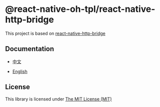 # @react-native-oh-tpl/react-native-http-bridge

This project is based on  [react-native-http-bridge](https://github.com/alwx/react-native-http-bridge)

## Documentation

- [中文](https://gitee.com/react-native-oh-library/usage-docs/blob/master/zh-cn/react-native-http-bridge.md)

- [English](https://gitee.com/react-native-oh-library/usage-docs/blob/master/en/react-native-http-bridge.md)


## License

This library is licensed under  [The MIT License (MIT)](https://github.com/react-native-oh-library/react-native-http-bridge/blob/sig/LICENSE)
